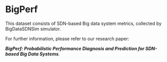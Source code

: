 # BigPerf
This dataset consists of SDN-based Big data system metrics, collected by BigDataSDNSim simulator. 

For further information, please refer to our research paper: 

_**BigPerf: Probabilistic Performance Diagnosis and Prediction for SDN-based Big Data Systems**._
